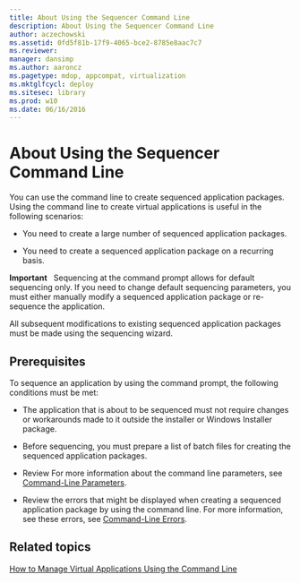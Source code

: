 ```yaml
---
title: About Using the Sequencer Command Line
description: About Using the Sequencer Command Line
author: aczechowski
ms.assetid: 0fd5f81b-17f9-4065-bce2-8785e8aac7c7
ms.reviewer: 
manager: dansimp
ms.author: aaroncz
ms.pagetype: mdop, appcompat, virtualization
ms.mktglfcycl: deploy
ms.sitesec: library
ms.prod: w10
ms.date: 06/16/2016
---
```



# About Using the Sequencer Command Line


You can use the command line to create sequenced application packages. Using the command line to create virtual applications is useful in the following scenarios:

-   You need to create a large number of sequenced application packages.

-   You need to create a sequenced application package on a recurring basis.

**Important**  
Sequencing at the command prompt allows for default sequencing only. If you need to change default sequencing parameters, you must either manually modify a sequenced application package or re-sequence the application.

 

All subsequent modifications to existing sequenced application packages must be made using the sequencing wizard.

## Prerequisites


To sequence an application by using the command prompt, the following conditions must be met:

-   The application that is about to be sequenced must not require changes or workarounds made to it outside the installer or Windows Installer package.

-   Before sequencing, you must prepare a list of batch files for creating the sequenced application packages.

-   Review For more information about the command line parameters, see [Command-Line Parameters](command-line-parameters.md).

-   Review the errors that might be displayed when creating a sequenced application package by using the command line. For more information, see these errors, see [Command-Line Errors](command-line-errors.md).

## Related topics


[How to Manage Virtual Applications Using the Command Line](how-to-manage-virtual-applications-using-the-command-line.md)

 

 





